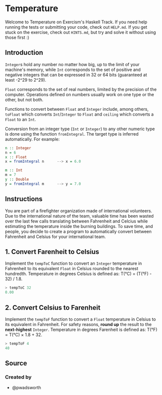 # Temperature

Welcome to Temperature on Exercism's Haskell Track.
If you need help running the tests or submitting your code, check out `HELP.md`.
If you get stuck on the exercise, check out `HINTS.md`, but try and solve it without using those first :)

## Introduction

`Integer`s hold any number no matter how big, up to the limit of your machine's memory, while `Int` corresponds to the set of positive and negative integers that can be expressed in 32 or 64 bits (guaranteed at least -2^29 to 2^29).

`Float` corresponds to the set of real numbers, limited by the precision of the computer.
Operations defined on numbers usually work on one type or the other, but not both.

Functions to convert between `Float` and `Integer` include, among others, `toFloat` which converts `Int`/`Integer` to `Float` and `ceiling` which converts a `Float` to an `Int`.

Conversion from an integer type (`Int` or `Integer`) to any other numeric type is done using the function `fromIntegral`.
The target type is inferred automatically.
For example:

```haskell
n :: Integer
n = 6
x :: Float
x = fromIntegral n      --> x = 6.0

m :: Int
m = 7
y :: Double
y = fromIntegral m      --> y = 7.0
```

## Instructions

You are part of a firefighter organization made of international volunteers.
Due to the international nature of the team, valuable time has been wasted over the last few calls translating between Fahrenheit and Celcius while estimating the temperature inside the burning buildings.
To save time, and people, you decide to create a program to automatically convert between Fahrenheit and Celsius for your international team.

## 1. Convert Farenheit to Celsius

Implement the `tempToC` function to convert an `Integer` temperature in Fahrenheit to its equivalent `Float` in Celsius rounded to the nearest hundredth.
Temperature in degrees Celsius is defined as: T(°C) = (T(°F) - 32) / 1.8.

```haskell
> tempToC 32
0.00
```

## 2. Convert Celsius to Farenheit

Implement the `tempToF` function to convert a `Float` temperature in Celsius to its equivalent in Fahrenheit.
For safety reasons, **round up** the result to the **next-highest** `Integer`.
Temperature in degrees Farenheit is defined as: T(°F) = T(°C) × 1.8 + 32.

```Haskell
> tempToF 4
40
```

## Source

### Created by

- @pwadsworth
